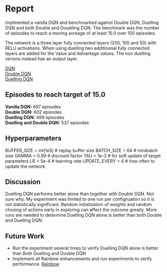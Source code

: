 # Report

Implmented a vanilla DQN and benchmarked against Double DQN, Duelling DQN and both Double and Douelling DQN. The benchmark was the number of episodes to reach a moving avreage of at least 15.0 over 100 episodes.

The network is a three layer fully connected layers (200, 100 and 50) with RELU activations. When using duelling two additinonal fully connected layers are added for the Value and Advantage values. The non duelling verions instead has an output layer.

[DQN](https://arxiv.org/abs/1312.5602) <br>
[Double DQN](https://arxiv.org/abs/1509.06461) <br>
[Duelling DQN](https://arxiv.org/abs/1511.06581) <br>

## Episodes to reach target of 15.0
**Vanilla DQN:** 697 episodes <br>
**Double DQN:** 602 episodes  <br> 
**Duelling DQN:** 499 episodes  <br>
**Duelling and Double DQN:** 537 episodes  <br>

## Hyperparameters
BUFFER_SIZE = int(1e5)  # replay buffer size
BATCH_SIZE = 64         # minibatch size
GAMMA = 0.99            # discount factor
TAU = 1e-3              # for soft update of target parameters
LR = 5e-4               # learning rate 
UPDATE_EVERY = 4        # how often to update the network


## Discussion
Duelling DQN performs better alone than together with Double DQN. Not sure why. My experiment was limited to one run per configruation so it is not statistically significant. Random initialization of weights and random chosing of actions early in exploring can affect the outcome greatly. More runs are needed to determine Duelling DQN alone is better than both Double and Duelling DQN.

## Future Work
* Run the experiment several times to verify Duelling DQN alone is better than Both Duelling and Double DQN
* Implement all Rainbow enhancements and run experiments to verify performance. [Rainbow](https://arxiv.org/abs/1710.02298)
